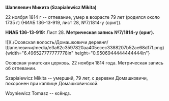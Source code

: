 **Шапялевич Микита (Szapialewicz Mikita)**

22 ноября 1814 г -- отпевание, умер в возрасте 79 лет (родился около
1735 г) (НИАБ 136-13-919, лист 28, №7/1814-у (ориг)).

**НИАБ 136-13-919:** Лист 28. **Метрическая запись №7/1814-у (ориг).**

![](./Осовская волость/Домашковичи деревня/Шапелевичи/media/e3a62c3597820aa405ecec3388207b52ae68df7f.png){width="6.496527777777778in"
height="0.9506944444444444in"}

Осовская униатская церковь. 22 ноября 1814 года. Метрическая запись об
отпевании.

Szapialewicz Mikita -- умерший, 79 лет, с деревни Домашковичи, похоронен
при каплице Домашковичской.

Woyniewicz Tomasz -- ксёндз.
